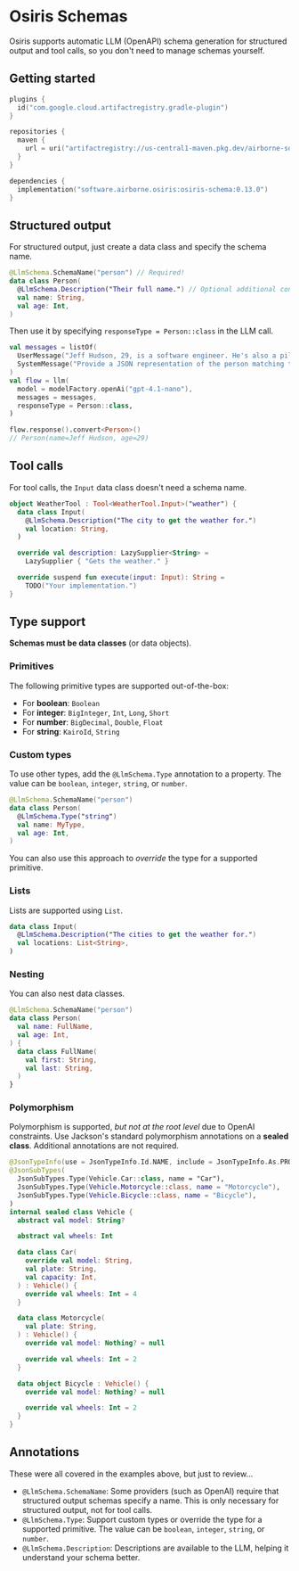# Osiris Schemas

Osiris supports automatic LLM (OpenAPI) schema generation for structured output and tool calls,
so you don't need to manage schemas yourself.

## Getting started

```kotlin
plugins {
  id("com.google.cloud.artifactregistry.gradle-plugin")
}

repositories {
  maven {
    url = uri("artifactregistry://us-central1-maven.pkg.dev/airborne-software/maven")
  }
}

dependencies {
  implementation("software.airborne.osiris:osiris-schema:0.13.0")
}
```

## Structured output

For structured output, just create a data class and specify the schema name.

```kotlin
@LlmSchema.SchemaName("person") // Required!
data class Person(
  @LlmSchema.Description("Their full name.") // Optional additional context for the LLM.
  val name: String,
  val age: Int,
)
```

Then use it by specifying `responseType = Person::class` in the LLM call.

```kotlin
val messages = listOf(
  UserMessage("Jeff Hudson, 29, is a software engineer. He's also a pilot and an ultra trail runner."),
  SystemMessage("Provide a JSON representation of the person matching this description."),
)
val flow = llm(
  model = modelFactory.openAi("gpt-4.1-nano"),
  messages = messages,
  responseType = Person::class,
)

flow.response().convert<Person>()
// Person(name=Jeff Hudson, age=29)
```

## Tool calls

For tool calls, the `Input` data class doesn't need a schema name.

```kotlin
object WeatherTool : Tool<WeatherTool.Input>("weather") {
  data class Input(
    @LlmSchema.Description("The city to get the weather for.")
    val location: String,
  )

  override val description: LazySupplier<String> =
    LazySupplier { "Gets the weather." }

  override suspend fun execute(input: Input): String =
    TODO("Your implementation.")
}
```

## Type support

**Schemas must be data classes** (or data objects).

### Primitives

The following primitive types are supported out-of-the-box:

- For **boolean**: `Boolean`
- For **integer**: `BigInteger`, `Int`, `Long`, `Short`
- For **number**: `BigDecimal`, `Double`, `Float`
- For **string**: `KairoId`, `String`

### Custom types

To use other types, add the `@LlmSchema.Type` annotation to a property.
The value can be `boolean`, `integer`, `string`, or `number`.

```kotlin
@LlmSchema.SchemaName("person")
data class Person(
  @LlmSchema.Type("string")
  val name: MyType,
  val age: Int,
)
```

You can also use this approach to _override_ the type for a supported primitive.

### Lists

Lists are supported using `List`.

```kotlin
data class Input(
  @LlmSchema.Description("The cities to get the weather for.")
  val locations: List<String>,
)
```

### Nesting

You can also nest data classes.

```kotlin
@LlmSchema.SchemaName("person")
data class Person(
  val name: FullName,
  val age: Int,
) {
  data class FullName(
    val first: String,
    val last: String,
  )
}
```

### Polymorphism

Polymorphism is supported, _but not at the root level_ due to OpenAI constraints.
Use Jackson's standard polymorphism annotations on a **sealed class**. Additional annotations are not required.

```kotlin
@JsonTypeInfo(use = JsonTypeInfo.Id.NAME, include = JsonTypeInfo.As.PROPERTY, property = "type")
@JsonSubTypes(
  JsonSubTypes.Type(Vehicle.Car::class, name = "Car"),
  JsonSubTypes.Type(Vehicle.Motorcycle::class, name = "Motorcycle"),
  JsonSubTypes.Type(Vehicle.Bicycle::class, name = "Bicycle"),
)
internal sealed class Vehicle {
  abstract val model: String?

  abstract val wheels: Int

  data class Car(
    override val model: String,
    val plate: String,
    val capacity: Int,
  ) : Vehicle() {
    override val wheels: Int = 4
  }

  data class Motorcycle(
    val plate: String,
  ) : Vehicle() {
    override val model: Nothing? = null

    override val wheels: Int = 2
  }

  data object Bicycle : Vehicle() {
    override val model: Nothing? = null

    override val wheels: Int = 2
  }
}
```

## Annotations

These were all covered in the examples above, but just to review...

- `@LlmSchema.SchemaName`:
  Some providers (such as OpenAI) require that structured output schemas specify a name.
  This is only necessary for structured output, not for tool calls.
- `@LlmSchema.Type`:
  Support custom types or override the type for a supported primitive. 
  The value can be `boolean`, `integer`, `string`, or `number`.
- `@LlmSchema.Description`:
  Descriptions are available to the LLM, helping it understand your schema better.

